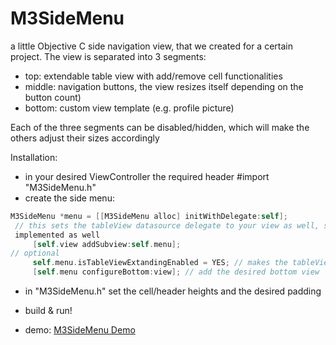M3SideMenu
==========
a little Objective C side navigation view, that we created for a certain project.
The view is separated into 3 segments: 
- top: extendable table view with add/remove cell functionalities 
- middle: navigation buttons, the view resizes itself depending on the button count) 
- bottom: custom view template (e.g. profile picture) 
 
Each of the three segments can be disabled/hidden, which will make the others adjust their sizes accordingly

 
 
Installation: 
- in your desired ViewController the required header 
#import "M3SideMenu.h" 
- create the side menu: 
```Objective-c
M3SideMenu *menu = [[M3SideMenu alloc] initWithDelegate:self]; 
 // this sets the tableView datasource delegate to your view as well, so the basic tableView datasource methods need to be
 implemented as well 
     [self.view addSubview:self.menu]; 
// optional
     self.menu.isTableViewExtandingEnabled = YES; // makes the tableView extendable 
     [self.menu configureBottom:view]; // add the desired bottom view 
```
- in "M3SideMenu.h" set the cell/header heights and the desired padding 
- build & run! 

- demo: [M3SideMenu Demo](https://www.youtube.com/watch?v=aGZSNC-Z4Ks)

